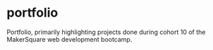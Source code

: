 # portfolio
Portfolio, primarily highlighting projects done during cohort 10 of the MakerSquare web development bootcamp.
